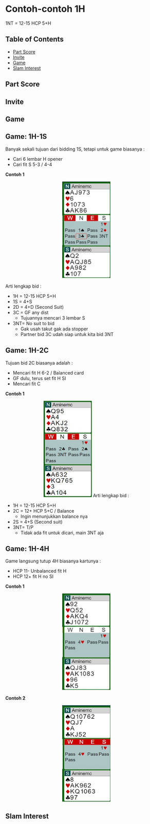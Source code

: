 # Contoh-contoh 1H

1NT = 12-15 HCP 5+H <br>

## Table of Contents

- [Part Score](#part-score)
- [Invite](#invite)
- [Game](#Game)
- [Slam Interest](#slam-interest)




## Part Score




## Invite




## Game

## Game: 1H-1S
Banyak sekali tujuan dari bidding 1S, tetapi untuk game biasanya :

- Cari 6 lembar H opener
- Cari fit S 5-3 / 4-4

**Contoh 1**<br>

<p align="center">
<img 
src="./Assets/game-1h-1s-001.jpg" 
width="150" height="300">
</p>
Arti lengkap bid :

- 1H = 12-15 HCP 5+H
- 1S = 4+S
- 2D = 4+D (Second Suit)
- 3C = GF any dist
    - Tujuannya mencari 3 lembar S
- 3NT= No suit to bid
    - Gak usah takut gak ada stopper
    - Partner bid 3C udah siap untuk kita bid 3NT

## Game: 1H-2C
Tujuan bid 2C biasanya adalah :

- Mencari fit H 6-2 / Balanced card
- GF dulu, terus set fit H SI
- Mencari fit C

**Contoh 1**<br>
<p align="center">
<img 
src="./Assets/game-1h-2c-001.jpg" 
width="150" height="300">
Arti lengkap bid :

- 1H = 12-15 HCP 5+H
- 2C = 12+ HCP 5+C / Balance 
    - Ingin menunjukkan balance nya
- 2S = 4+S (Second suit)
- 3NT= T/P
    - Tidak ada fit untuk dicari, main 3NT aja

## Game: 1H-4H
Game langsung tutup 4H biasanya kartunya :

- HCP 11- Unbalanced fit H
- HCP 12+ fit H no SI

**Contoh 1**<br>
<p align="center">
<img 
src="./Assets/game-1h-4h-001.jpg" 
width="150" height="300">
</p>

**Contoh 2**<br>
<p align="center">
<img 
src="./Assets/game-1h-4h-002.jpg" 
width="150" height="300">
</p>


## Slam Interest